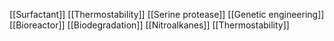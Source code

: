 [[Surfactant]]
[[Thermostability]]
[[Serine protease]]
[[Genetic engineering]]
[[Bioreactor]]
[[Biodegradation]]
[[Nitroalkanes]]
[[Thermostability]]

